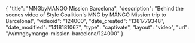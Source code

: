 {
    "title": "MNGbyMANGO Mission Barcelona",
    "description": "Behind the scenes video of Style Coalition's MNG by MANGO Mission trip to Barcelona!",
    "videoid": "124000",
    "date_created": "1381779348",
    "date_modified": "1418181067",
    "type": "captivate",
    "layout": "video",
    "url": "\/v\/mngbymango-mission-barcelona\/124000"
}